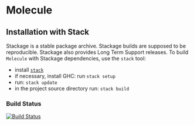 # Molecule

Installation with Stack
-----------------------
Stackage is a stable package archive. Stackage builds are supposed to
be reproducible. Stackage also provides Long Term Support releases.
To build `Molecule` with Stackage dependencies, use the `stack` tool:

  * install [`stack`](https://docs.haskellstack.org/)
  * if necessary, install GHC: run `stack setup`
  * run: `stack update`
  * in the project source directory run: `stack build`

### Build Status

[![Build Status](https://travis-ci.org/wurthel/Molecule.svg?branch=master)](https://travis-ci.org/wurthel/Molecule)


